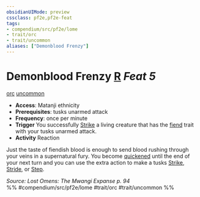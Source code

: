 ```yaml
---
obsidianUIMode: preview
cssclass: pf2e,pf2e-feat
tags:
- compendium/src/pf2e/lome
- trait/orc
- trait/uncommon
aliases: ["Demonblood Frenzy"]
---
```

# Demonblood Frenzy  [R](rules/core-rulebook/chapter-9-playing-the-game.md#Actions "Reaction") *Feat 5*  
[orc](rules/traits/orc.md)  [uncommon](rules/traits/uncommon.md)  

- **Access**: Matanji ethnicity
- **Prerequisites**: tusks unarmed attack
- **Frequency**: once per minute
- **Trigger** You successfully [Strike](rules/actions/strike.md) a living creature that has the [fiend](rules/traits/fiend.md) trait with your tusks unarmed attack.
- **Activity** Reaction

Just the taste of fiendish blood is enough to send blood rushing through your veins in a supernatural fury. You become [quickened](rules/conditions.md#Quickened) until the end of your next turn and you can use the extra action to make a tusks [Strike](rules/actions/strike.md), [Stride](rules/actions/stride.md), or [Step](rules/actions/step.md).

*Source: Lost Omens: The Mwangi Expanse p. 94*  
%% #compendium/src/pf2e/lome #trait/orc #trait/uncommon %%